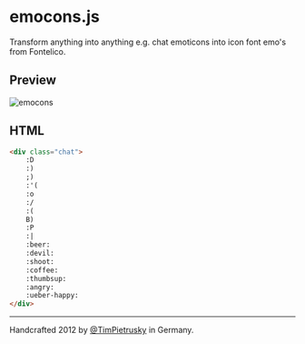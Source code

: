 # emocons.js

Transform anything into anything e.g. chat emoticons into icon font emo's from Fontelico. 

## Preview

![emocons](https://raw.github.com/TimPietrusky/emocons/master/img/emocons_preview.png)

## HTML

```HTML
<div class="chat">
    :D 
    :) 
    ;) 
    :'( 
    :o 
    :/ 
    :(
    B)
    :P
    :|
    :beer:
    :devil: 
    :shoot:
    :coffee:  
    :thumbsup: 
    :angry:
    :ueber-happy:
</div>
```

---

Handcrafted 2012 by [@TimPietrusky](http://twitter.com/TimPietrusky) in Germany.